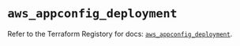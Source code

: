 # `aws_appconfig_deployment`

Refer to the Terraform Registory for docs: [`aws_appconfig_deployment`](https://registry.terraform.io/providers/hashicorp/aws/5.10.0/docs/resources/appconfig_deployment).
